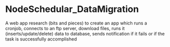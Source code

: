 # NodeSchedular_DataMigration

A web app research (bits and pieces) to create an app which runs a cronjob, connects to an ftp server, download files, runs it (inserts/update/delete) data to database, sends notification if it fails or if the task is successfully accomplished
